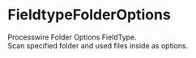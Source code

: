 # FieldtypeFolderOptions
Processwire Folder Options FieldType.    
Scan specified folder and used files inside as options.
